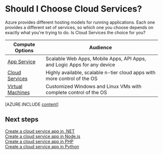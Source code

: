<properties 
    pageTitle="Is Cloud Services on Azure the compute option I want?" 
    description="Learn about Azure compute hosting options and how they work: App Service, Cloud Services, and Virtual Machines" 
    services="cloud-services"
    documentationCenter=""
    authors="Thraka" 
    manager="timlt"/>

<tags 
    ms.service="multiple" 
    ms.workload="multiple" 
    ms.tgt_pltfrm="na" 
    ms.devlang="na" 
    ms.topic="article" 
    ms.date="09/01/2015" 
    ms.author="adegeo"/>

# Should I Choose Cloud Services?

Azure provides different hosting models for running applications. Each one provides a different set of services, so which one you choose depends on exactly what you're trying to do. Is Cloud Services the choice for you?

| Compute Options    | Audience   |
| ------------------ | --------   |
| [App Service]     | Scalable Web Apps, Mobile Apps, API Apps, and Logic Apps for any device |
| [Cloud Services]   | Highly available, scalable n-tier cloud apps with more control of the OS |
| [Virtual Machines] | Customized Windows and Linux VMs with complete control of the OS |


[AZURE.INCLUDE [content](../../includes/cloud-services-choose-me-content.md)]


## Next steps
[Create a cloud service app in .NET](cloud-services-dotnet-get-started.md)<br/>
[Create a cloud service app in Node.js](cloud-services-nodejs-develop-deploy-app.md)<br/>
[Create a cloud service app in PHP](../cloud-services-php-create-web-role.md)<br/>
[Create a cloud service app in Python](../cloud-services-python-ptvs.md)<br/>

[App Service]: app-service-choose-me.md
[Virtual Machines]: ../virtual-machines-about.md
[Cloud Services]: #tellmecs 
